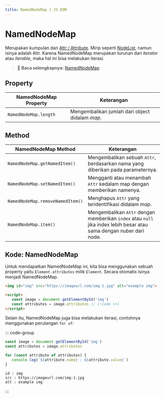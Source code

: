 ```yaml
---
title: NamedNodeMap | JS DOM
---
```


# NamedNodeMap

Merupakan kumpulan dari [Attr / Attribute](/docs/dom/attribute). Mirip seperti [NodeList](/docs/dom/nodelist), namun isinya adalah Attr. Karena NamedNodeMap merupakan turunan dari _iterator_ atau _iterable_, maka hal ini bisa melakukan iterasi.

> :memo: **Baca selengkapnya:** [NamedNodeMap](https://developer.mozilla.org/en-US/docs/Web/API/NamedNodeMap)

## Property

| NamedNodeMap Property | Keterangan |
| --------------------- | ---------- |
| `NamedNodeMap.length` | Mengembalikan jumlah dari object didalam _map_. |

## Method

| NamedNodeMap Method | Keterangan |
| --------------------- | ---------- |
| `NamedNodeMap.getNamedItem()` | Mengembalikan sebuah `Attr`, berdasarkan nama yang diberikan pada parameternya. |
| `NamedNodeMap.setNamedItem()` | Mengganti atau menambah `Attr` kedalam map dengan memberikan namenya. |
| `NamedNodeMap.removeNamedItem()` | Menghapus `Attr` yang teridentifikasi didalam _map_. |
| `NamedNodeMap.item()` | Mengembalikan `Attr` dengan memberikan `index` atau `null` jika index lebih besar atau sama dengan nuber dari node. |

## Kode: NamedNodeMap

Untuk mendapatkan NamedNodeMap ini, kita bisa menggunakan sebuah property yaitu `Element.attributes` milik `Element`. Secara otomatis isinya menjadi NamedNodeMap.

```html
<img id="img" src="https://imageurl.com/img-1.jpg" alt="example img">

<script>
   const image = document.getElementById('img')
   const attributes = image.attributes // [!code ++]
</script>
```

Selain itu, NamedNodeMap juga bisa melakukan iterasi, contohnya menggunakan perulangan `for of`:

::: code-group
```js [JavaScript]
const image = document.getElementById('img')
const attributes = image.attributes

for (const attribute of attributes) { 
   console.log(`${attribute.name} : ${attribute.value}`)
}
```

``` [Console]
id : img
src : https://imageurl.com/img-1.jpg
alt : example img
```
:::